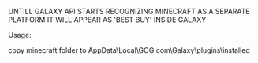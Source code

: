 UNTILL GALAXY API STARTS RECOGNIZING MINECRAFT AS A SEPARATE PLATFORM IT WILL APPEAR AS 'BEST BUY' INSIDE GALAXY 

Usage:

copy minecraft folder to AppData\Local\GOG.com\Galaxy\plugins\installed 
